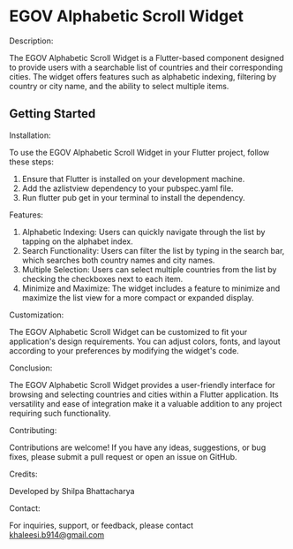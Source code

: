 # EGOV Alphabetic Scroll Widget

Description:

The EGOV Alphabetic Scroll Widget is a Flutter-based component designed to provide users with a searchable list of countries and their corresponding cities. The widget offers features such as alphabetic indexing, filtering by country or city name, and the ability to select multiple items.

## Getting Started

Installation:

To use the EGOV Alphabetic Scroll Widget in your Flutter project, follow these steps:

1. Ensure that Flutter is installed on your development machine.
2. Add the azlistview dependency to your pubspec.yaml file.
3. Run flutter pub get in your terminal to install the dependency.

Features:

1. Alphabetic Indexing: Users can quickly navigate through the list by tapping on the alphabet index.
2. Search Functionality: Users can filter the list by typing in the search bar, which searches both country names and city names.
3. Multiple Selection: Users can select multiple countries from the list by checking the checkboxes next to each item.
4. Minimize and Maximize: The widget includes a feature to minimize and maximize the list view for a more compact or expanded display.

Customization:

The EGOV Alphabetic Scroll Widget can be customized to fit your application's design requirements. You can adjust colors, fonts, and layout according to your preferences by modifying the widget's code.

Conclusion:

The EGOV Alphabetic Scroll Widget provides a user-friendly interface for browsing and selecting countries and cities within a Flutter application. Its versatility and ease of integration make it a valuable addition to any project requiring such functionality.

Contributing:

Contributions are welcome! If you have any ideas, suggestions, or bug fixes, please submit a pull request or open an issue on GitHub.

Credits:

Developed by Shilpa Bhattacharya

Contact:

For inquiries, support, or feedback, please contact khaleesi.b914@gmail.com


